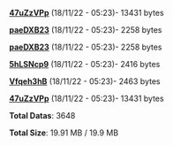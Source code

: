 [**47uZzVPp**](/data/47uZzVPp.txt) (18/11/22 - 05:23)- 13431 bytes

[**paeDXB23**](/data/paeDXB23.txt) (18/11/22 - 05:23)- 2258 bytes

[**paeDXB23**](/data/paeDXB23.txt) (18/11/22 - 05:23)- 2258 bytes

[**5hLSNcp9**](/data/5hLSNcp9.txt) (18/11/22 - 05:23)- 2416 bytes

[**Vfqeh3hB**](/data/Vfqeh3hB.txt) (18/11/22 - 05:23)- 2463 bytes

[**47uZzVPp**](/data/47uZzVPp.txt) (18/11/22 - 05:23)- 13431 bytes

**Total Datas**: 3648

**Total Size**: 19.91 MB / 19.9 MB